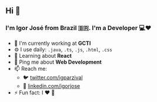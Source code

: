 ## Hi 🖖 
### I'm Igor José from Brazil 🇧🇷. I'm a Developer 💻❤️

- 🏢 I'm currently working at **GCTI**
- ⚙️ I use daily: `.java`, `.ts`, `.js`, `.html`, `.css`
- 🌱 Learning about **React**
- 💬 Ping me about **Web Development**
- 📫 Reach me: 
  - 🐦 [twitter.com/igparzival](https://twitter.com/igparzival) 
  - 📄 [linkedin.com/igorjose](https://www.linkedin.com/in/igor-j-65a74a137/)
- ⚡️ Fun fact: I ❤️ 🎼
